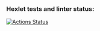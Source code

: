 ### Hexlet tests and linter status:

[![Actions Status](https://github.com/makeoverweb/layout-designer-project-lvl1/workflows/hexlet-check/badge.svg)](https://github.com/makeoverweb/layout-designer-project-lvl1/actions)

[surge]: https://flagrant-invention123.surge.sh
